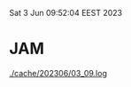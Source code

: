 Sat  3 Jun 09:52:04 EEST 2023
# JAM
<a href='./cache/202306/03_09.log'>./cache/202306/03_09.log</a>
